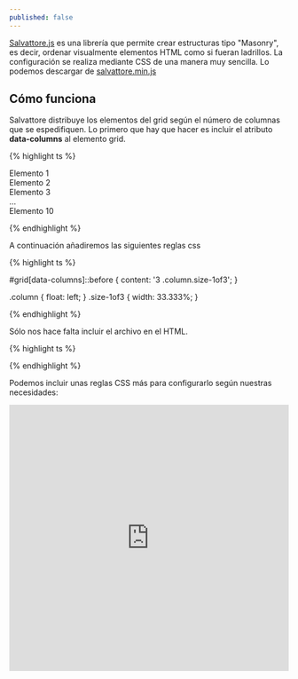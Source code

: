 ```yaml
---
published: false
---
```

[Salvattore.js](http://salvattore.com/) es una librería que permite crear estructuras tipo "Masonry", es decir, ordenar visualmente elementos HTML como si fueran ladrillos. La configuración se realiza mediante CSS de una manera muy sencilla. Lo podemos descargar de [salvattore.min.js](https://raw.githubusercontent.com/rnmp/salvattore/master/dist/salvattore.min.js)



## Cómo funciona

Salvattore distribuye los elementos del grid según el número de columnas que se espedifiquen. Lo primero que hay que hacer es incluir el atributo **data-columns** al elemento grid.

{% highlight ts %}

<div id="grid" data-columns>
	<div>Elemento 1</div>
	<div>Elemento 2</div>
	<div>Elemento 3</div>
	…
	<div>Elemento 10</div>
</div>

{% endhighlight %}

A continuación añadiremos las siguientes reglas css

{% highlight ts %}

#grid[data-columns]::before {
	content: '3 .column.size-1of3';
}

.column { float: left; }
.size-1of3 { width: 33.333%; }

{% endhighlight %}

Sólo nos hace falta incluir el archivo en el HTML.

{% highlight ts %}

<script src="salvattore.min.js"></script>

{% endhighlight %}

Podemos incluir unas reglas CSS más para configurarlo según nuestras necesidades:

<iframe
  src="https://embed.plnkr.co/bW5vRmdSp4WN6rX09AHi/?t=run"
  frameborder="0"
  width="100%"
  height="480px"
  allowfullscreen="allowfullscreen"
  frameborder="0"
>
Cargando Plunk...
</iframe>